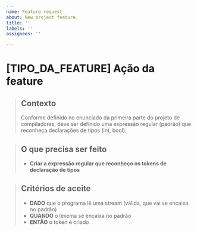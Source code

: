 ```yaml
---
name: Feature request
about: New project feature.
title: ''
labels: ''
assignees: ''

---
```


# [TIPO_DA_FEATURE] Ação da feature

> ## Contexto
> Conforme definido no enunciado da primeira parte do projeto de compiladores, deve ser definido uma expressão regular (padrão) que reconheça declarações de tipos (int, bool);

> ## O que precisa ser feito
> - **Criar a expressão regular que reconheço os tokens de declaração de tipos**

> ## Critérios de aceite 
> - **DADO** que o programa lê uma stream (válida, que vai se encaixa no padrão)
> - **QUANDO** o lexema se encaixa no padrão
> - **ENTÃO** o token é criado
